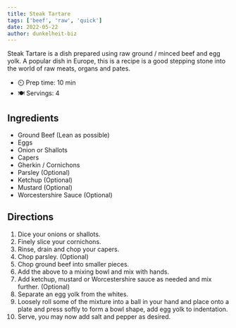 ```yaml
---
title: Steak Tartare
tags: ['beef', 'raw', 'quick']
date: 2022-05-22
author: dunkelheit-biz
---
```


Steak Tartare is a dish prepared using raw ground / minced beef and egg yolk. A popular dish in Europe, this is a recipe is a good stepping stone into the world of raw meats, organs and pates.

- ⏲️ Prep time: 10 min
- 🍽️ Servings: 4

## Ingredients

- Ground Beef (Lean as possible)
- Eggs
- Onion or Shallots
- Capers
- Gherkin / Cornichons
- Parsley (Optional)
- Ketchup (Optional)
- Mustard (Optional)
- Worcestershire Sauce (Optional)

## Directions

1. Dice your onions or shallots.
2. Finely slice your cornichons.
3. Rinse, drain and chop your capers.
4. Chop parsley. (Optional)
5. Chop ground beef into smaller pieces.
6. Add the above to a mixing bowl and mix with hands.
7. Add ketchup, mustard or Worcestershire sauce as needed and mix further. (Optional)
8. Separate an egg yolk from the whites.
9.  Loosely roll some of the mixture into a ball in your hand and place onto a plate and press softly to form a bowl shape, add egg yolk to indentation.
10. Serve, you may now add salt and pepper as desired.
